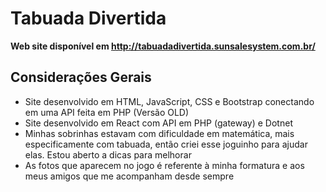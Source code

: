 # Tabuada Divertida

**Web site disponível em http://tabuadadivertida.sunsalesystem.com.br/**

## Considerações Gerais 

* Site desenvolvido em HTML, JavaScript, CSS e Bootstrap conectando em uma API feita em PHP (Versão OLD)
* Site desenvolvido em React com API em PHP (gateway) e Dotnet
* Minhas sobrinhas estavam com dificuldade em matemática, mais especificamente com tabuada, então criei esse joguinho para ajudar elas. Estou aberto a dicas para melhorar
* As fotos que aparecem no jogo é referente à minha formatura e aos meus amigos que me acompanham desde sempre
